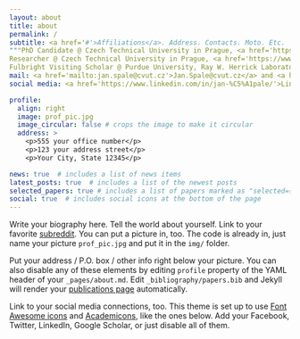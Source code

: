 ```yaml
---
layout: about
title: about
permalink: /
subtitle: <a href='#'>Affiliations</a>. Address. Contacts. Moto. Etc.
"""PhD Candidate @ Czech Technical University in Prague, <a href='https://fs.cvut.cz/en/home/'>Faculty of Mechanical Engineering</a>, Department of Energy Engineering
Researcher @ Czech Technical University in Prague, <a href='https://www.uceeb.cz/en/ing-jan-spale-en'>University Center for Energy Efficient Buildings</a>
Fulbright Visiting Scholar @ Purdue University, Ray W. Herrick Laboratories,  <a href='https://engineering.purdue.edu/CHPBCenter'>Center for High Performance Buildings</a> 
mail: <a href='mailto:jan.spale@cvut.cz'>Jan.Spale@cvut.cz</a> and <a href='mailto:jspale@purdue.edu'>jspale@purdue.edu</a>
social media: <a href='https://www.linkedin.com/in/jan-%C5%A1pale/'>LinkedIn</a>, <a href='https://www.researchgate.net/profile/Jan-Spale'>ResearchGate</a>, <a href='https://github.com/janspale'>GitHub</a>"""

profile:
  align: right
  image: prof_pic.jpg
  image_circular: false # crops the image to make it circular
  address: >
    <p>555 your office number</p>
    <p>123 your address street</p>
    <p>Your City, State 12345</p>

news: true  # includes a list of news items
latest_posts: true  # includes a list of the newest posts
selected_papers: true # includes a list of papers marked as "selected={true}"
social: true  # includes social icons at the bottom of the page
---
```


Write your biography here. Tell the world about yourself. Link to your favorite [subreddit](http://reddit.com). You can put a picture in, too. The code is already in, just name your picture `prof_pic.jpg` and put it in the `img/` folder.

Put your address / P.O. box / other info right below your picture. You can also disable any of these elements by editing `profile` property of the YAML header of your `_pages/about.md`. Edit `_bibliography/papers.bib` and Jekyll will render your [publications page](/al-folio/publications/) automatically.

Link to your social media connections, too. This theme is set up to use [Font Awesome icons](http://fortawesome.github.io/Font-Awesome/) and [Academicons](https://jpswalsh.github.io/academicons/), like the ones below. Add your Facebook, Twitter, LinkedIn, Google Scholar, or just disable all of them.
